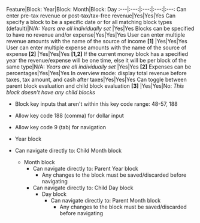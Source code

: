Feature|Block: Year|Block: Month|Block: Day
:---|:---:|:---:|:---:|:---:
Can enter pre-tax revenue or post-tax/tax-free revenue|Yes|Yes|Yes
Can specify a block to be a specific date or for all matching block types (default)|N/A: *Years are all individually set* |Yes|Yes
Blocks can be specified to have no revenue and/or expense|Yes|Yes|Yes
User can enter multiple revenue amounts with the name of the source of income **[1]** |Yes|Yes|Yes
User can enter multiple expense amounts with the name of the source of expense **[2]** |Yes|Yes|Yes
**[1,2]** If the current money block has a specified year the revenue/expense will be one time, else it will be per block of the same type|N/A: *Years are all individually set* |Yes|Yes
**[2]** Expenses can be percentages|Yes|Yes|Yes
In overview mode: display total revenue before taxes, tax amount, and cash after taxes|Yes|Yes|Yes
Can toggle between parent block evaluation and child block evaluation **[3]** |Yes|Yes|No: *This block doesn't have any child blocks*

- Block key inputs that aren't within this key code range: 48-57, 188
- Allow key code 188 (comma) for dollar input
- Allow key code 9 (tab) for navigation

- Year block
- Can navigate directly to: Child Month block
  - Month block
    - Can navigate directly to: Parent Year block
      - Any changes to the block must be saved/discarded before navigating
    - Can navigate directly to: Child Day block
      - Day block
        - Can navigate directly to: Parent Month block
          - Any changes to the block must be saved/discarded before navigating
